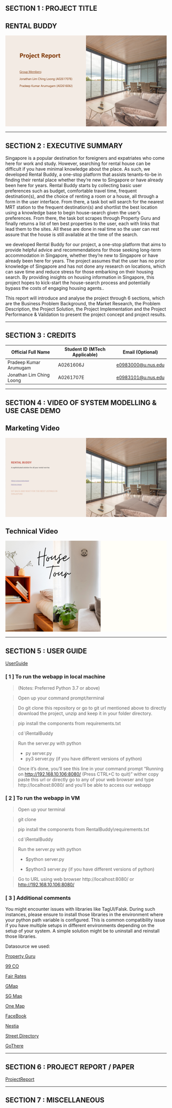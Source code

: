 ## SECTION 1 : PROJECT TITLE

## **RENTAL BUDDY**

![Image text](/resources/Project_Image.png)

------

## SECTION 2 : EXECUTIVE SUMMARY

Singapore is a popular destination for foreigners and expatriates who come here for work and study. However, searching for rental house can be difficult if you have minimal knowledge about the place. As such, we developed Rental Buddy, a one-stop platform that assists tenants-to-be in finding their rental place whether they’re new to Singapore or have already been here for years. Rental Buddy starts by collecting basic user preferences such as budget, comfortable travel time, frequent destination(s), and the choice of renting a room or a house, all through a form in the user interface. From there, a task bot will search for the nearest MRT station to the frequent destination(s) and shortlist the best location using a knowledge base to begin house-search given the user’s preferences. From there, the task bot scrapes through Property Guru and finally returns a list of ten best properties to the user, each with links that lead them to the sites. All these are done in real time so the user can rest assure that the house is still available at the time of the search. 

we developed Rental Buddy for our project, a one-stop platform that aims to provide helpful advice and recommendations for those seeking long-term accommodation in Singapore, whether they’re new to Singapore or have already been here for years. The project assumes that the user has no prior knowledge of Singapore and has not done any research on locations, which can save time and reduce stress for those embarking on their housing search. By providing insights on housing information in Singapore, this project hopes to kick-start the house-search process and potentially bypass the costs of engaging housing agents..

This report will introduce and analyse the project through 6 sections, which are the Business Problem Background, the Market Research, the Problem Description, the Project Solution, the Project Implementation and the Project Performance & Validation to present the project concept and project results.

------

## SECTION 3 : CREDITS

| Official Full Name      | Student ID (MTech Applicable) | Email (Optional)   |
| ----------------------  | ----------------------------- | ------------------ |
| Pradeep Kumar Arumugam  | A0261606J                     | e0983000@u.nus.edu |
| Jonathan Lim Ching Loong| A0261707E                     | e0983101@u.nus.edu |


------

## SECTION 4 : VIDEO OF SYSTEM MODELLING & USE CASE DEMO

## Marketing Video

[![RENTAL BUDDY business vedio](/resources/RENTAL%20BUDDY.png)](/Demo%20Videos/Submission%20Video%201.mp4 "Business vedio")

## Technical Video

[![RENTAL BUDDY System Architecture](/resources/bg3.png)](/Demo%20Videos/Submission%20Video%202.mp4 "System Architecture")

------

## SECTION 5 : USER GUIDE

[UserGuide](/User%20Guide/Rental%20Buddy%20User%20Guide.pdf)

### [ 1 ] To run the webapp in local machine

>  (Notes: Preferred Python 3.7 or above)

> Open up your command prompt/terminal

> Do git clone this repository or go to git url mentioned above to directly download the project, unzip and keep it in your folder directory.

> pip install the components from requirements.txt

> cd <your folder path>\RentalBuddy

> Run the server.py with python
>
> - py server.py
> - py3 server.py (if you have different versions of python)

> Once it’s done, you’ll see this line in your command prompt “Running on http://192.168.10.106:8080/ (Press CTRL+C to quit)” wither copy paste this url or directly go to any of your web browser and type http://localhost:8080/ and you’ll be able to access our webapp



### [ 2 ] To run the webapp in VM

> Open up your terminal

> git clone <web url to this repository>

> pip install the components from RentalBuddy\requirements.txt

> cd <your folder path>\RentalBuddy	

> Run the server.py with python
>
> - $python server.py
>
> - $python3 server.py (if you have different versions of python)

> Go to URL using web browser http://localhost:8080/ or http://192.168.10.106:8080/



### [ 3 ] Additional comments

You might encounter issues with libraries like TagUI/Falsk. During such instances, please ensure to install those libraries in the environment where your python path variable is configured. This is common compatibility issue if you have multiple setups in different environments depending on the setup of your system. A simple solution might be to uninstall and reinstall those libraries.


Datasource we used:

​[Property Guru](https://www.propertyguru.com.sg/)

​[99 CO](https://www.99.co/)

[Fair Rates](https://mrt.sg/faret/)

[GMap](https://www.google.com/maps)

[SG Map](https://yoursingaporemap.com/)

[One Map](https://www.onemap.gov.sg/main/v2/)

[FaceBook](https://www.facebook.com/)

[Nestia](https://www.nestia.com/)

[Street Directory](https://www.streetdirectory.com/)

[GoThere](https://gothere.sg/maps)

------

## SECTION 6 : PROJECT REPORT / PAPER

[ProjectReport](/Report/Project%20Report.pdf)

------

## SECTION 7 : MISCELLANEOUS


